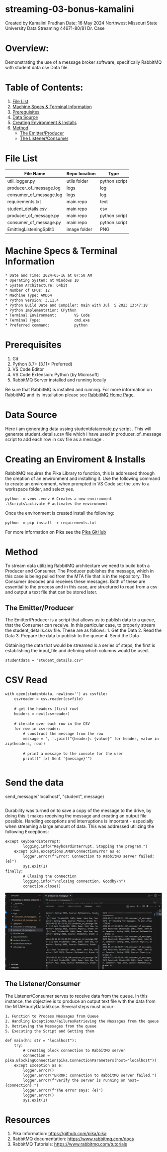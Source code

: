 # streaming-03-bonus-kamalini
Created by Kamalini Pradhan
Date: 16 May 2024
Northwest Missouri State University
Data Streaming 44671-80/81
Dr. Case

# Overview:
Demonstrating the use of a message broker software, specifically RabbitMQ with student data csv Data file. 

# Table of Contents:
1. [File List](File_List)
2. [Machine Specs & Terminal Information](Machine_Specs_&_Terminal_Information)
3. [Prerequisites](Prerequisites)
4. [Data Source](Data_Source)
5. [Creating Environment & Installs](Creating_an_Enviroment_&_Installs)
6. [Method](Method)
    - [The Emitter/Producer](The_Emitter/Producer)
    - [The Listener/Consumer](The_Listener/Consumer)



# File List
| File Name | Repo location | Type |
| ----- | ----- | -----|
| util_logger.py | utils folder | python script |
| producer_of_message.log | logs | log |
| consumer_of_message.log | logs | log |
| requirements.txt | main repo | text |
| student_details.csv | main repo | csv |
| producer_of_message.py | main repo | python script |
| consumer_of_message.py | main repo | python script |
| EmittingListeningSplit1 | image folder | PNG |


# Machine Specs & Terminal Information

    * Date and Time: 2024-05-16 at 07:50 AM
    * Operating System: nt Windows 10
    * System Architecture: 64bit
    * Number of CPUs: 12
    * Machine Type: AMD64
    * Python Version: 3.11.4
    * Python Build Date and Compiler: main with Jul  5 2023 13:47:18
    * Python Implementation: CPython
    * Terminal Environment:        VS Code
    * Terminal Type:               cmd.exe
    * Preferred command:           python

# Prerequisites
1. Git
2. Python 3.7+ (3.11+ Preferred)
3. VS Code Editor
4. VS Code Extension: Python (by Microsoft)
5. RabbitMQ Server installed and running locally

Be sure that RabbitMQ is installed and running. For more information on RabbitMQ and its installation please see [RabbitMQ Home Page](https://www.rabbitmq.com/).

# Data Source

Here i am generating data ussing studentdatacreate.py script . This will generate student_details.csv file which i have used in producer_of_message script to add each row in csv file as a message .


# Creating an Enviroment & Installs
RabbitMQ requires the Pika Library to function, this is addressed through the creation of an environment and installing it. Use the following command to create an environment, when prompted in VS Code set the .env to a workspace folder, and select yes.

```
python -m venv .venv # Creates a new environment
.\Scripts\activate # activates the environment
```

Once the environment is created install the following:
```
python -m pip install -r requirements.txt
```
For more information on Pika see the [Pika GitHub](https://github.com/pika/pika)

# Method 
To stream data utilizing RabbitMQ architecture we need to build both a Producer and Consumer. The Producer publishes the message, which in this case is being pulled from the MTA file that is in the repository. The Consumer decodes and receives these messages. Both of these are essential to the process and in this case, are structured to read from a csv and output a text file that can be stored later. 

## The Emitter/Producer
The Emitter/Producer is a script that allows us to publish data to a queue, that the Consumer can receive. In this particular case, to properly stream the student_details.csv file. These are as follows:
    1. Get the Data
    2. Read the Data
    3. Prepare the data to publish to the queue
    4. Send the Data

Obtaining the data that would be streamed is a series of steps, the first is establishing the input_file and defining which columns would be used. 

```
studentdata = "student_details.csv"

```
# CSV Read
    with open(studentdata, newline='') as csvfile:
        csvreader = csv.reader(csvfile)
    
        # get the headers (first row)
        headers = next(csvreader)
    
        # iterate over each row in the CSV
        for row in csvreader:
            # construct the message from the row
            message = ', '.join(f"{header}: {value}" for header, value in zip(headers, row))
        
            # print a message to the console for the user
            print(f" [x] Sent '{message}'")
            
```
```
# Send the data 
send_message("localhost", "student", message)
```

```
Durability was turned on to save a copy of the message to the drive, by doing this it makes receiving the message and creating an output file possible. Handling exceptions and interruptions is important - especially when streaming a large amount of data. This was addressed utilizing the following Exceptions:

```
except KeyboardInterrupt:
        logging.info("KeyboardInterrupt. Stopping the program.")
    except pika.exceptions.AMQPConnectionError as e:
        logger.error(f"Error: Connection to RabbitMQ server failed: {e}")
        sys.exit(1)
finally:
        # Closing the connection
        logging.info("\nclosing connection. Goodby\n")
        conection.close()
```

![Initial Run of Producer and Consumer](/images/EmittingListeningSplit1.PNG)

## The Listener/Consumer
The Listener/Consumer serves to receive data from the queue. In this instance, the objective is to produce an output text file with the data from the MTAHourlyData50.csv. Several steps must occur:
    
    1. Function to Process Messages from Queue
    2. Handling Exceptions/FailuresRetrieving the Messages from the queue
    3. Retrieving the Messages from the queue
    5. Executing the Script and Getting them


```
def main(hn: str = "localhost"):
    try:
        # Creating block connection to RabbitMQ server
        connection = pika.BlockingConnection(pika.ConnectionParameters(host="localhost"))
    except Exception as e:
        logger.error()
        logger.error("ERROR: connection to RabbitMQ server failed.")
        logger.error(f"Verify the server is running on host={connection}.")
        logger.error(f"The error says: {e}")
        logger.error()
        sys.exit(1)
```

# Resources
1. Pika Information: https://github.com/pika/pika
2. RabbitMQ documentation: https://www.rabbitmq.com/docs
3. RabbitMQ Tutorials: https://www.rabbitmq.com/tutorials
